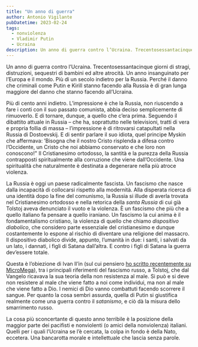```yaml
---
title: "Un anno di guerra"
author: Antonio Vigilante
pubDatetime: 2023-02-24
tags: 
  - nonviolenza
  - Vladimir Putin
  - Ucraina
description: Un anno di guerra contro l’Ucraina. Trecentosessantacinque giorni di stragi, distruzioni, sequestri di bambini ed altre atrocità. Un anno insanguinato per l’Europa e il mondo. Più di un secolo indietro per la Russia. Perché il danno che criminali come Putin e Kirill stanno facendo alla Russia è di gran lunga maggiore del danno che stanno facendo all’Ucraina...
---
```


Un anno di guerra contro l’Ucraina. Trecentosessantacinque giorni di stragi, distruzioni, sequestri di bambini ed altre atrocità. Un anno insanguinato per l’Europa e il mondo. Più di un secolo indietro per la Russia. Perché il danno che criminali come Putin e Kirill stanno facendo alla Russia è di gran lunga maggiore del danno che stanno facendo all’Ucraina.

Più di cento anni indietro. L’impressione è che la Russia, non riuscendo a fare i conti con il suo passato comunista, abbia deciso semplicemente di rimuoverlo. E di tornare, dunque, a quello che c’era prima. Seguendo il dibattito attuale in Russia – che ha, soprattutto nelle televisioni, tratti di vera e propria follia di massa – l’impressione è di ritrovarsi catapultati nella Russia di Dostoevskij. E di sentir parlare il suo idiota, quel principe Myskin che affermava: ’Bisogna che il nostro Cristo risplenda a difesa contro l’Occidente, un Cristo che noi abbiamo conservato e che loro non conoscono!" Il Cristianesimo ortodosso, la santità e la purezza della Russia contrapposti spiritualmente alla corruzione che viene dall’Occidente. Una spiritualità che naturalmente è destinata a degenerare nella più atroce violenza. 

La Russia è oggi un paese radicalmente fascista. Un fascismo che nasce dalla incapacità di collocarsi rispetto alla modernità. Alla disperata ricerca di una identità dopo la fine del comunismo, la Russia si illude di averla trovata nel Cristianesimo ortodosso e nella retorica della _santa Russia_ di cui già Tolstoj aveva denunciato il vuoto e la violenza. È un fascismo che più che a quello italiano fa pensare a quello iraniano. Un fascismo la cui anima è il fondamentalismo cristiano, la violenza di quello che chiamo _dispositivo diabolico_, che considero parte essenziale del cristianesimo e dunque costantemente lo espone al rischio di diventare una religione del massacro. Il dispositivo diabolico divide, appunto, l’umanità in due: i santi, i salvati da un lato, i dannati, i figli di Satana dall’altra. E contro i figli di Satana la guerra dev’essere totale.

Questa è l’obiezione di Ivan Il’in (sul cui pensiero [ho scritto recentemente su MicroMega](https://www.micromega.net/chi-era-ivan-llin-lideologo-del-fascismo-di-putin/?fbclid=IwAR1Crc97CfxtrjEgzkNNaVQPXCH5yt4l4UYgZWgKbqwNonJiZvI71zAHHOM)), tra i principali riferimenti del fascismo russo, a Tolstoj, che dal Vangelo ricavava la sua teoria della non resistenza al male. Si può e si deve non resistere al male che viene fatto a noi come individui, ma non al male che viene fatto a Dio. I nemici di Dio vanno combattuti facendo scorrere il sangue. Per quanto la cosa sembri assurda, quella di Putin si giustifica realmente come una guerra contro il _satanismo_, e ciò dà la misura dello smarrimento russo.

La cosa più sconcertante di questo anno terribile è la posizione della maggior parte dei pacifisti e nonviolenti (o amici della nonviolenza) italiani. Quelli per i quali l’Ucraina se l’è cercata, la colpa in fondo è della Nato, eccetera. Una bancarotta morale e intellettuale che lascia senza parole.
